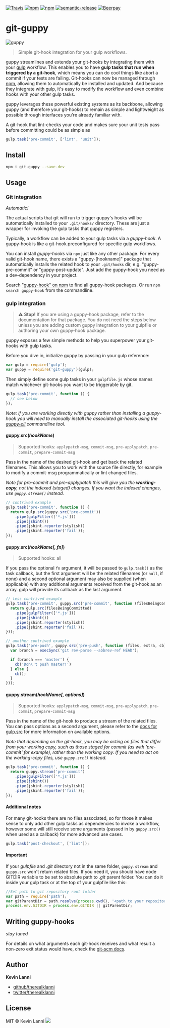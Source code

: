 [![Travis](https://img.shields.io/travis/therealklanni/git-guppy.svg)](https://travis-ci.org/therealklanni/git-guppy)
[![npm](https://img.shields.io/npm/v/git-guppy.svg)](https://npmjs.com/git-guppy)
[![npm](https://img.shields.io/npm/dm/git-guppy.svg)](https://npmjs.com/git-guppy)
[![semantic-release](https://img.shields.io/badge/%20%20%F0%9F%93%A6%F0%9F%9A%80-semantic--release-e10079.svg)](https://github.com/semantic-release/semantic-release)
[![Beerpay](https://img.shields.io/beerpay/hashdog/scrapfy-chrome-extension.svg)](https://beerpay.io/therealklanni/git-guppy)

# git-guppy

![guppy](guppy.png)

> Simple git-hook integration for your gulp workflows.

guppy streamlines and extends your git-hooks by integrating them with your
[gulp](http://gulpjs.com) workflow. This enables you to have **gulp tasks that
run when triggered by a git-hook**, which means you can do cool things like
abort a commit if your tests are failing. Git-hooks can now be managed through
[npm](https://npmjs.org), allowing them to automatically be installed and
updated. And because they integrate with gulp, it's easy to modify the workflow
and even combine hooks with your other gulp tasks.

guppy leverages these powerful existing systems as its backbone, allowing guppy
(and therefore your git-hooks) to remain as simple and lightweight as possible
through interfaces you're already familiar with.

A git-hook that lint-checks your code and makes sure your unit tests pass before
committing could be as simple as

```js
gulp.task('pre-commit', ['lint', 'unit']);
```

## Install

```bash
npm i git-guppy --save-dev
```

## Usage

### Git integration

*Automatic!*

The actual scripts that git will run to trigger guppy's hooks will be automatically
installed to your `.git/hooks/` directory. These are just a wrapper for invoking
the gulp tasks that guppy registers.

Typically, a workflow can be added to your gulp tasks via a *guppy-hook*. A
guppy-hook is like a git-hook preconfigured for specific gulp workflows.

You can install *guppy-hooks* via `npm` just like any other package. For every valid
git-hook name, there exists a "guppy-[hookname]" package that automatically installs
the related hook to your `.git/hooks` dir, e.g. "guppy-pre-commit" or "guppy-post-update".
Just add the guppy-hook you need as a dev-dependency in your project.

Search ["guppy-hook" on npm](https://www.npmjs.com/search?q=guppy-hook) to find all
guppy-hook packages. Or run `npm search guppy-hook` from the commandline.

### gulp integration

> :warning: **Stop!** If you are using a guppy-hook package, refer to the
documentation for that package. You do not need the steps below unless you are
adding custom guppy integration to your gulpfile or authoring your own guppy-hook
package.

guppy exposes a few simple methods to help you superpower your git-hooks with
gulp tasks.

Before you dive in, initialize guppy by passing in your gulp reference:

```js
var gulp = require('gulp');
var guppy = require('git-guppy')(gulp);
```

Then simply define some gulp tasks in your `gulpfile.js` whose names match
whichever git-hooks you want to be triggerable by git.

```js
gulp.task('pre-commit', function () {
  // see below
});
```

*Note: if you are working directly with guppy rather than installing a guppy-hook
you will need to manually install the associated git-hooks using the
[guppy-cli](https://github.com/therealklanni/guppy-cli) commandline tool.*

#### guppy.src(*hookName*)

> Supported hooks: `applypatch-msg`, `commit-msg`, `pre-applypatch`, `pre-commit`,
`prepare-commit-msg`

Pass in the name of the desired git-hook and get back the related filenames.
This allows you to work with the source file directly, for example to modify a
commit-msg programmatically or lint changed files.

*Note for pre-commit and pre-applypatch this will give you the ***working-copy***,
not the indexed (staged) changes. If you want the indexed changes, use
`guppy.stream()` instead.*

```js
// contrived example
gulp.task('pre-commit', function () {
  return gulp.src(guppy.src('pre-commit'))
    .pipe(gulpFilter(['*.js']))
    .pipe(jshint())
    .pipe(jshint.reporter(stylish))
    .pipe(jshint.reporter('fail'));
});
```

#### guppy.src(*hookName[, fn]*)

> Supported hooks: all

If you pass the optional `fn` argument, it will be passed to `gulp.task()` as the
task callback, but the first argument will be the related filenames (or `null`,
if none) and a second optional argument may also be supplied (when applicable)
with any additional arguments received from the git-hook as an array. gulp will
provide its callback as the last argument.

```js
// less contrived example
gulp.task('pre-commit', guppy.src('pre-commit', function (filesBeingCommitted) {
  return gulp.src(filesBeingCommitted)
    .pipe(gulpFilter(['*.js']))
    .pipe(jshint())
    .pipe(jshint.reporter(stylish))
    .pipe(jshint.reporter('fail'));
}));

// another contrived example
gulp.task('pre-push', guppy.src('pre-push', function (files, extra, cb) {
  var branch = execSync('git rev-parse --abbrev-ref HEAD');

  if (branch === 'master') {
    cb('Don\'t push master!')
  } else {
    cb();
  }
}));
```

#### guppy.stream(*hookName[, options]*)

> Supported hooks: `applypatch-msg`, `commit-msg`, `pre-applypatch`, `pre-commit`,
`prepare-commit-msg`

Pass in the name of the git-hook to produce a stream of the related files.
You can pass options as a second argument, please refer to the [docs for gulp.src](https://github.com/gulpjs/gulp/blob/master/docs/API.md#gulpsrcglobs-options)
for more information on available options.

*Note that depending on the git-hook, you may be acting on files that differ from
your working copy, such as those staged for commit (as with 'pre-commit' for
example), rather than the working copy. If you need to act on the working-copy
files, use `guppy.src()` instead.*

```js
gulp.task('pre-commit', function () {
  return guppy.stream('pre-commit')
    .pipe(gulpFilter(['*.js']))
    .pipe(jshint())
    .pipe(jshint.reporter(stylish))
    .pipe(jshint.reporter('fail'));
});
```

#### Additional notes

For many git-hooks there are no files associated, so for those it makes sense
to only add other gulp tasks as dependencies to invoke a workflow, however some
will still receive some arguments (passed in by `guppy.src()` when used as a
callback) for more advanced use cases.

```js
gulp.task('post-checkout', ['lint']);
```

#### Important

If your *gulpfile* and *.git* directory not in the same folder, `guppy.stream` and `guppy.src` won't return related files. If you need it, you should have node GITDIR variable to be set to absolute path to *.git* parent folder. You can do it inside your gulp task or at the top of your gulpfile like this:

```js
//Set path to git repository root folder
var path = require('path');
var gitParentDir = path.resolve(process.cwd(), '<path to your repository root folder>');
process.env.GITDIR = process.env.GITDIR || gitParentDir;
```

## Writing guppy-hooks

*stay tuned*

For details on what arguments each git-hook receives and what result a non-zero
exit status would have, check the [git-scm docs](https://git-scm.com/docs/githooks).

## Author

**Kevin Lanni**

+ [github/therealklanni](https://github.com/therealklanni)
+ [twitter/therealklanni](http://twitter.com/therealklanni)

## License

MIT © Kevin Lanni
![](https://ga-beacon.appspot.com/UA-62782014-1/git-guppy/1.0?pixel)
